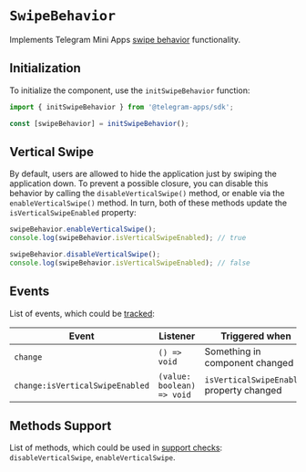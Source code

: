# `SwipeBehavior`

Implements Telegram Mini Apps [swipe behavior](../../../../platform/swipe-behavior.md) functionality.

## Initialization

To initialize the component, use the `initSwipeBehavior` function:

```typescript
import { initSwipeBehavior } from '@telegram-apps/sdk';

const [swipeBehavior] = initSwipeBehavior();  
```

## Vertical Swipe

By default, users are allowed to hide the application just by swiping the application down.
To prevent a possible closure, you can disable this behavior by calling the `disableVerticalSwipe()`
method, or enable via the `enableVerticalSwipe()` method. In turn,
both of these methods update the `isVerticalSwipeEnabled` property:

```typescript  
swipeBehavior.enableVerticalSwipe();
console.log(swipeBehavior.isVerticalSwipeEnabled); // true  

swipeBehavior.disableVerticalSwipe();
console.log(swipeBehavior.isVerticalSwipeEnabled); // false
```

## Events

List of events, which could be [tracked](#events):

| Event                           | Listener                   | Triggered when                            |
|---------------------------------|----------------------------|-------------------------------------------|
| `change`                        | `() => void`               | Something in component changed            |
| `change:isVerticalSwipeEnabled` | `(value: boolean) => void` | `isVerticalSwipeEnabled` property changed |

## Methods Support

List of methods, which could be used in [support checks](#methods-support):
`disableVerticalSwipe`, `enableVerticalSwipe`.